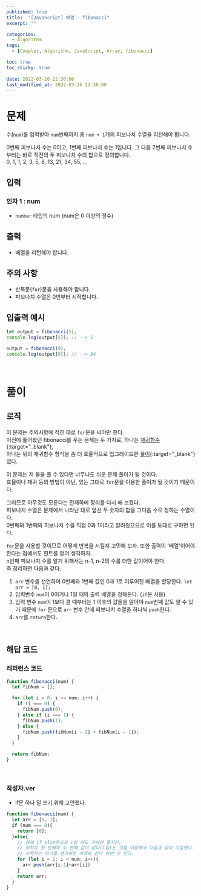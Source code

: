 ```yaml
---
published: true
title:  "[JavaScript] 배열 - fibonacci"
excerpt: ""

categories:
  - Algorithm
tags:
  - [Couplet, Algorithm, JavaScript, Array, fibonacci]

toc: true
toc_sticky: true
 
date: 2022-03-26 22:30:00
last_modified_at: 2022-03-26 22:30:00
---
```


# 문제  
수(`num`)를 입력받아 `num`번째까지 총 `num + 1`개의 피보나치 수열을 리턴해야 합니다.  

0번째 피보나치 수는 0이고, 1번째 피보나치 수는 1입니다. 그 다음 2번째 피보나치 수부터는 바로 직전의 두 피보나치 수의 합으로 정의합니다.  
0, 1, 1, 2, 3, 5, 8, 13, 21, 34, 55, ...  


## 입력
### 인자 1 : num
* `number` 타입의 num (num은 0 이상의 정수)  

## 출력  
* 배열을 리턴해야 합니다.  

## 주의 사항  
* 반복문(`for`)문을 사용해야 합니다.  
* 피보나치 수열은 0번부터 시작합니다.  

## 입출력 예시  
```js
let output = fibonacci(5);
console.log(output[5]); // --> 5

output = fibonacci(9);
console.log(output[9]); // --> 34
```
<br>

# 풀이  
## 로직  

이 문제는 주의사항에 적힌 대로 `for`문을 써야만 한다.  
이전에 풀어봤던 fibonacci를 푸는 문제는 두 가지로,
하나는 [재귀함수](https://siri-syl.github.io/algorithm/fibonacci/){:target="_blank"},  
하나는 위의 재귀함수 형식을 좀 더 효율적으로 업그레이드한 [풀이](https://siri-syl.github.io/algorithm/toy02/){:target="_blank"}였다.  

이 문제는 저 둘을 풀 수 있다면 너무나도 쉬운 문제 풀이가 될 것이다.  
효율이나 재귀 등의 방법이 아닌, 있는 그대로 `for`문을 이용한 풀이가 될 것이기 때문이다.  

그러므로 아무것도 모른다는 전제하에 정리를 다시 해 보겠다.  
피보나치 수열은 문제에서 나타난 대로 앞선 두 숫자의 합을 그다음 수로 정하는 수열이다.  
0번째와 1번째의 피보나치 수를 직접 0과 1이라고 알려줬으므로 이를 토대로 구하면 된다.  

`for`문을 사용할 것이므로 어떻게 반복을 시킬지 고민해 보자. 또한 출력이 '배열'이어야 한다는 점에서도 힌트를 얻어 생각하자.  
n번째 피보나치 수를 알기 위해서는 n-1, n-2의 수를 더한 값이어야 한다.  
즉 정리하면 다음과 같다.  

1. `arr` 변수를 선언하여 0번째와 1번째 값인 0과 1로 이루어진 배열을 할당한다. `let arr = [0, 1];`  
2. 입력변수 `num`이 0이거나 1일 때의 출력 배열을 정해둔다. (`if`문 사용)  
3. 입력 변수 `num`이 1보다 클 때부터는 1 이후의 값들을 알아야 `num`번째 값도 알 수 있기 때문에 `for` 문으로 `arr` 변수 안에 피보나치 수열을 하나씩 `push`한다.  
4. `arr`를 `return`한다.  


<br>

## 해답 코드

### 레퍼런스 코드  
```js
function fibonacci(num) {
  let fibNum = [];

  for (let i = 0; i <= num; i++) {
    if (i === 0) {
      fibNum.push(0);
    } else if (i === 1) {
      fibNum.push(1);
    } else {
      fibNum.push(fibNum[i - 2] + fibNum[i - 1]);
    }
  }

  return fibNum;
}
```
<br>

### 작성자.ver  
* if문 하나 덜 쓰기 위해 고안했다.  
```js
function fibonacci(num) {
  let arr = [0, 1];
  if (num === 0){
    return [0];
  }else{
    // 원래 if else문으로 1일 때도 구하면 좋지만,
    // 어차피 첫 번째와 두 번째 값이 같다(1임)는 것을 이용해서 다음과 같이 지정했다.
    // 수학적인 의미를 생각하면 아래와 같이 하면 안 된다.
    for (let i = 1; i < num; i++){
      arr.push(arr[i-1]+arr[i])
    }
    return arr;
  }
}

```

<br>
<br>